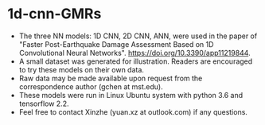 # 1d-cnn-GMRs
- The three NN models: 1D CNN, 2D CNN, ANN, were used in the paper of "Faster Post-Earthquake Damage Assessment Based on 1D Convolutional Neural Networks". https://doi.org/10.3390/app11219844.
- A small dataset was generated for illustration. Readers are encouraged to try these models on their own data.
- Raw data may be made available upon request from the correspondence author (gchen at mst.edu).
- These models were run in Linux Ubuntu system with python 3.6 and tensorflow 2.2.
- Feel free to contact Xinzhe (yuan.xz at outlook.com) if any questions.
